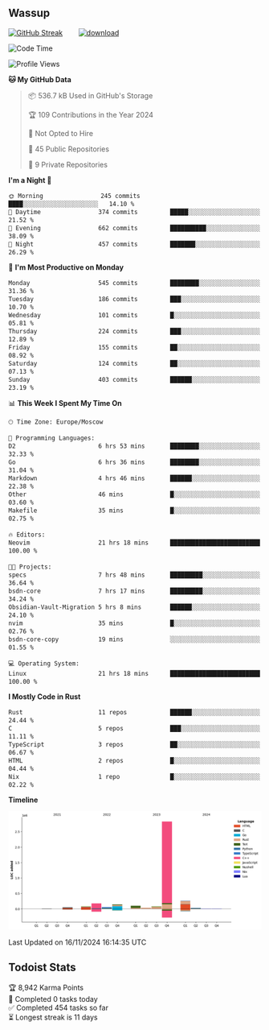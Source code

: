 ## Wassup

<!--
-->

[![GitHub Streak](http://github-readme-streak-stats.herokuapp.com?user=archeoss&theme=shades-of-purple&hide_border=true&date_format=j%20M%5B%20Y%5D)](https://git.io/streak-stats)&nbsp;&nbsp;&nbsp;&nbsp;&nbsp;&nbsp;&nbsp;&nbsp;[![download](https://user-images.githubusercontent.com/68448737/147796309-d8b65b1d-4dde-40d9-b03a-2b42aaa6cd43.jpeg)
](http://bmstu.ru/)

<!--START_SECTION:waka-->
![Code Time](http://img.shields.io/badge/Code%20Time-3%2C435%20hrs%2018%20mins-blue)

![Profile Views](http://img.shields.io/badge/Profile%20Views-0-blue)

**🐱 My GitHub Data** 

> 📦 536.7 kB Used in GitHub's Storage 
 > 
> 🏆 109 Contributions in the Year 2024
 > 
> 🚫 Not Opted to Hire
 > 
> 📜 45 Public Repositories 
 > 
> 🔑 9 Private Repositories 
 > 
**I'm a Night 🦉** 

```text
🌞 Morning                245 commits         ████░░░░░░░░░░░░░░░░░░░░░   14.10 % 
🌆 Daytime                374 commits         █████░░░░░░░░░░░░░░░░░░░░   21.52 % 
🌃 Evening                662 commits         ██████████░░░░░░░░░░░░░░░   38.09 % 
🌙 Night                  457 commits         ███████░░░░░░░░░░░░░░░░░░   26.29 % 
```
📅 **I'm Most Productive on Monday** 

```text
Monday                   545 commits         ████████░░░░░░░░░░░░░░░░░   31.36 % 
Tuesday                  186 commits         ███░░░░░░░░░░░░░░░░░░░░░░   10.70 % 
Wednesday                101 commits         █░░░░░░░░░░░░░░░░░░░░░░░░   05.81 % 
Thursday                 224 commits         ███░░░░░░░░░░░░░░░░░░░░░░   12.89 % 
Friday                   155 commits         ██░░░░░░░░░░░░░░░░░░░░░░░   08.92 % 
Saturday                 124 commits         ██░░░░░░░░░░░░░░░░░░░░░░░   07.13 % 
Sunday                   403 commits         ██████░░░░░░░░░░░░░░░░░░░   23.19 % 
```


📊 **This Week I Spent My Time On** 

```text
🕑︎ Time Zone: Europe/Moscow

💬 Programming Languages: 
D2                       6 hrs 53 mins       ████████░░░░░░░░░░░░░░░░░   32.33 % 
Go                       6 hrs 36 mins       ████████░░░░░░░░░░░░░░░░░   31.04 % 
Markdown                 4 hrs 46 mins       ██████░░░░░░░░░░░░░░░░░░░   22.38 % 
Other                    46 mins             █░░░░░░░░░░░░░░░░░░░░░░░░   03.60 % 
Makefile                 35 mins             █░░░░░░░░░░░░░░░░░░░░░░░░   02.75 % 

🔥 Editors: 
Neovim                   21 hrs 18 mins      █████████████████████████   100.00 % 

🐱‍💻 Projects: 
specs                    7 hrs 48 mins       █████████░░░░░░░░░░░░░░░░   36.64 % 
bsdn-core                7 hrs 17 mins       █████████░░░░░░░░░░░░░░░░   34.24 % 
Obsidian-Vault-Migration 5 hrs 8 mins        ██████░░░░░░░░░░░░░░░░░░░   24.10 % 
nvim                     35 mins             █░░░░░░░░░░░░░░░░░░░░░░░░   02.76 % 
bsdn-core-copy           19 mins             ░░░░░░░░░░░░░░░░░░░░░░░░░   01.55 % 

💻 Operating System: 
Linux                    21 hrs 18 mins      █████████████████████████   100.00 % 
```

**I Mostly Code in Rust** 

```text
Rust                     11 repos            ██████░░░░░░░░░░░░░░░░░░░   24.44 % 
C                        5 repos             ███░░░░░░░░░░░░░░░░░░░░░░   11.11 % 
TypeScript               3 repos             ██░░░░░░░░░░░░░░░░░░░░░░░   06.67 % 
HTML                     2 repos             █░░░░░░░░░░░░░░░░░░░░░░░░   04.44 % 
Nix                      1 repo              █░░░░░░░░░░░░░░░░░░░░░░░░   02.22 % 
```



**Timeline**

![Lines of Code chart](https://raw.githubusercontent.com/archeoss/archeoss/master/assets/bar_graph.png)


 Last Updated on 16/11/2024 16:14:35 UTC
<!--END_SECTION:waka-->

## Todoist Stats

<!-- TODO-IST:START -->
🏆  8,942 Karma Points           
🌸  Completed 0 tasks today           
✅  Completed 454 tasks so far           
⏳  Longest streak is 11 days
<!-- TODO-IST:END -->
